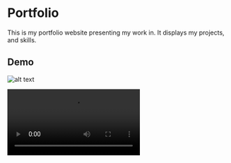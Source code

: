 
# Portfolio


This is my portfolio website presenting my work in. It displays my projects, and skills.


## Demo 

![alt text](image.png)


<video controls src="09.06.2024_08.48.18_REC.mp4" title="Title"></video>